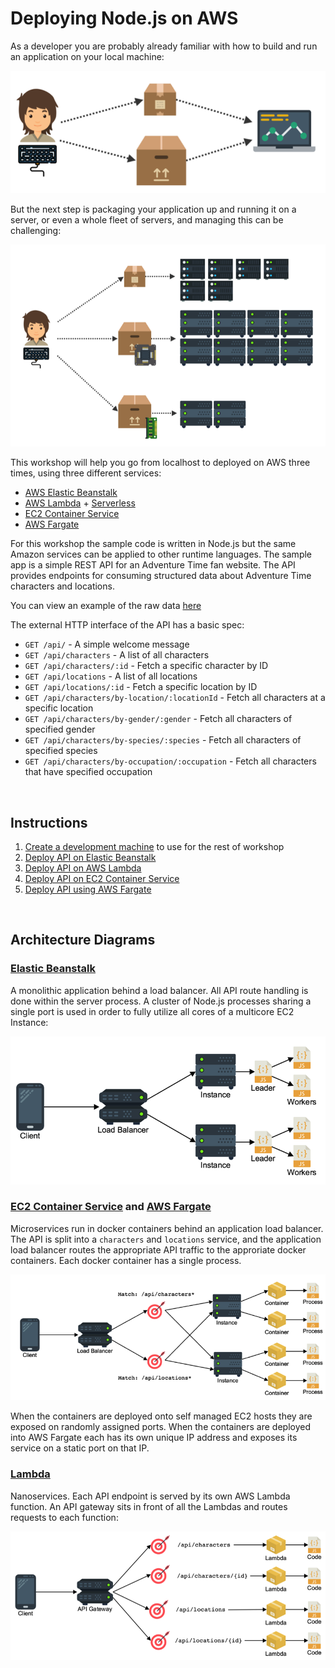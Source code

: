# Deploying Node.js on AWS

As a developer you are probably already familiar with how to build and run an application on your local machine:

![small localhost](1%20-%20Development%20Environment/images/localhost.png)

But the next step is packaging your application up and running it on a server, or even a whole fleet of servers, and managing this can be challenging:

![large deployment](1%20-%20Development%20Environment/images/deployment.png)

This workshop will help you go from localhost to deployed on AWS three times, using three different services:

- [AWS Elastic Beanstalk](https://aws.amazon.com/elasticbeanstalk/)
- [AWS Lambda](https://aws.amazon.com/lambda/) + [Serverless](https://serverless.com/)
- [EC2 Container Service](https://aws.amazon.com/ecs/)
- [AWS Fargate](https://aws.amazon.com/fargate/)

For this workshop the sample code is written in Node.js but the same Amazon services can be applied to other runtime languages. The sample app is a simple REST API for an Adventure Time fan website. The API provides endpoints for consuming structured data about Adventure Time characters and locations.

You can view an example of the raw data [here](2%20-%20Elastic%20Beanstalk/code/db.json)

The external HTTP interface of the API has a basic spec:

- `GET /api/` - A simple welcome message
- `GET /api/characters` - A list of all characters
- `GET /api/characters/:id` - Fetch a specific character by ID
- `GET /api/locations` - A list of all locations
- `GET /api/locations/:id` - Fetch a specific location by ID
- `GET /api/characters/by-location/:locationId` - Fetch all characters at a specific location
- `GET /api/characters/by-gender/:gender` - Fetch all characters of specified gender
- `GET /api/characters/by-species/:species` - Fetch all characters of specified species
- `GET /api/characters/by-occupation/:occupation` - Fetch all characters that have specified occupation

&nbsp;

## Instructions

1. [Create a development machine](1%20-%20Development%20Environment/) to use for the rest of workshop
2. [Deploy API on Elastic Beanstalk](2%20-%20Elastic%20Beanstalk/)
3. [Deploy API on AWS Lambda](3%20-%20Serverless%20Lambda/)
4. [Deploy API on EC2 Container Service](4%20-%20EC2%20Container%20Service/)
5. [Deploy API using AWS Fargate](5%20-%20AWS%20Fargate/)

&nbsp;

## Architecture Diagrams

### [Elastic Beanstalk](2%20-%20Elastic%20Beanstalk/)

A monolithic application behind a load balancer. All API route handling is done within the server process. A cluster of Node.js processes sharing a single port is used in order to fully utilize all cores of a multicore EC2 Instance:

![elastic beanstalk](1%20-%20Development%20Environment/images/elastic-beanstalk-architecture.png)

### [EC2 Container Service](4%20-%20EC2%20Container%20Service/) and [AWS Fargate](5%20-%20AWS%20Fargate/)

Microservices run in docker containers behind an application load balancer. The API is split into a `characters` and `locations` service, and the application load balancer routes the appropriate API traffic to the approriate docker containers. Each docker container has a single process.

![ec2 container service](1%20-%20Development%20Environment/images/ecs-architecture.png)

When the containers are deployed onto self managed EC2 hosts they are exposed on randomly assigned ports. When the containers are deployed into AWS Fargate each has its own unique IP address and exposes its service on a static port on that IP.

### [Lambda](3%20-%20Serverless%20Lambda/)

Nanoservices. Each API endpoint is served by its own AWS Lambda function. An API gateway sits in front of all the Lambdas and routes requests to each function:

![lambda](1%20-%20Development%20Environment/images/lambda-architecture.png)
